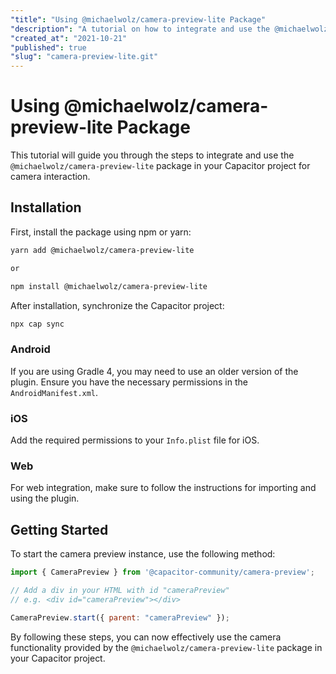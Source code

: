 ```yaml
---
"title": "Using @michaelwolz/camera-preview-lite Package"
"description": "A tutorial on how to integrate and use the @michaelwolz/camera-preview-lite package for camera interaction in Capacitor projects."
"created_at": "2021-10-21"
"published": true
"slug": "camera-preview-lite.git"
---
```


# Using @michaelwolz/camera-preview-lite Package

This tutorial will guide you through the steps to integrate and use the `@michaelwolz/camera-preview-lite` package in your Capacitor project for camera interaction.

## Installation

First, install the package using npm or yarn:

```bash
yarn add @michaelwolz/camera-preview-lite

or

npm install @michaelwolz/camera-preview-lite
```

After installation, synchronize the Capacitor project:

```bash
npx cap sync
```

### Android

If you are using Gradle 4, you may need to use an older version of the plugin. Ensure you have the necessary permissions in the `AndroidManifest.xml`.

### iOS

Add the required permissions to your `Info.plist` file for iOS.

### Web

For web integration, make sure to follow the instructions for importing and using the plugin.

## Getting Started

To start the camera preview instance, use the following method:

```javascript
import { CameraPreview } from '@capacitor-community/camera-preview';

// Add a div in your HTML with id "cameraPreview"
// e.g. <div id="cameraPreview"></div>

CameraPreview.start({ parent: "cameraPreview" });
```

By following these steps, you can now effectively use the camera functionality provided by the `@michaelwolz/camera-preview-lite` package in your Capacitor project.
```
```